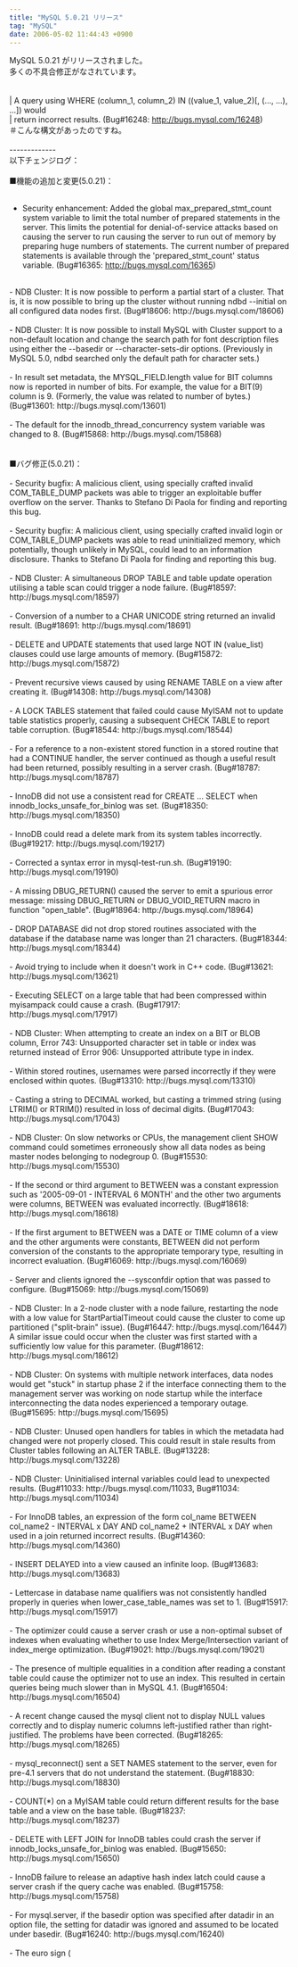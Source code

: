 ```yaml
---
title: "MySQL 5.0.21 リリース"
tag: "MySQL"
date: 2006-05-02 11:44:43 +0900
---
```


MySQL 5.0.21 がリリースされました。<br>
多くの不具合修正がなされています。<br>
<br>
<br>
| A query using WHERE (column_1, column_2) IN ((value_1, value_2)[, (..., ...), ...]) would <br>
| return incorrect results. (Bug#16248: http://bugs.mysql.com/16248)<br>
＃こんな構文があったのですね。<br>
<br>
-------------<br>
以下チェンジログ：<br>
<br>
■機能の追加と変更(5.0.21)：<br>
<br>
- Security enhancement: Added the global max_prepared_stmt_count system variable to limit the total number of prepared statements in the server. This limits the potential for denial-of-service attacks based on causing the server to run causing the server to run out of memory by preparing huge numbers of statements. The current number of prepared statements is available through the 'prepared_stmt_count' status variable. (Bug#16365: http://bugs.mysql.com/16365)<br>
<br>
- NDB Cluster: It is now possible to perform a partial start of a cluster. That is, it is now possible to bring up the cluster without running ndbd --initial on all configured data nodes first. (Bug#18606: http://bugs.mysql.com/18606)<br>
<br>
- NDB Cluster: It is now possible to install MySQL with Cluster support to a non-default location and change the search path for font description files using either the --basedir or --character-sets-dir options. (Previously in MySQL 5.0, ndbd searched only the default path for character sets.)<br>
<br>
- In result set metadata, the MYSQL_FIELD.length value for BIT columns now is reported in number of bits. For example, the value for a BIT(9) column is 9. (Formerly, the value was related to number of bytes.) (Bug#13601: http://bugs.mysql.com/13601)<br>
<br>
- The default for the innodb_thread_concurrency system variable was changed to 8. (Bug#15868: http://bugs.mysql.com/15868)<br>
<br>
<br>
■バグ修正(5.0.21)：<br>
<br>
- Security bugfix: A malicious client, using specially crafted invalid COM_TABLE_DUMP packets was able to trigger an exploitable buffer overflow on the server. Thanks to Stefano Di Paola <stefano.dipaola@wisec.it> for finding and reporting this bug.<br>
<br>
- Security bugfix: A malicious client, using specially crafted invalid login or COM_TABLE_DUMP packets was able to read uninitialized memory, which potentially, though unlikely in MySQL, could lead to an information disclosure. Thanks to Stefano Di Paola <stefano.dipaola@wisec.it> for finding and reporting this bug.<br>
<br>
- NDB Cluster: A simultaneous DROP TABLE and table update operation utilising a table scan could trigger a node failure. (Bug#18597: http://bugs.mysql.com/18597)<br>
<br>
- Conversion of a number to a CHAR UNICODE string returned an invalid result. (Bug#18691: http://bugs.mysql.com/18691)<br>
<br>
- DELETE and UPDATE statements that used large NOT IN (value_list) clauses could use large amounts of memory. (Bug#15872: http://bugs.mysql.com/15872)<br>
<br>
- Prevent recursive views caused by using RENAME TABLE on a view after creating it. (Bug#14308: http://bugs.mysql.com/14308)<br>
<br>
- A LOCK TABLES statement that failed could cause MyISAM not to update table statistics properly, causing a subsequent CHECK TABLE to report table corruption. (Bug#18544: http://bugs.mysql.com/18544)<br>
<br>
- For a reference to a non-existent stored function in a stored routine that had a CONTINUE handler, the server continued as though a useful result had been returned, possibly resulting in a server crash. (Bug#18787: http://bugs.mysql.com/18787)<br>
<br>
- InnoDB did not use a consistent read for CREATE ... SELECT when innodb_locks_unsafe_for_binlog was set. (Bug#18350: http://bugs.mysql.com/18350)<br>
<br>
- InnoDB could read a delete mark from its system tables incorrectly. (Bug#19217: http://bugs.mysql.com/19217)<br>
<br>
- Corrected a syntax error in mysql-test-run.sh. (Bug#19190: http://bugs.mysql.com/19190)<br>
<br>
- A missing DBUG_RETURN() caused the server to emit a spurious error message: missing DBUG_RETURN or DBUG_VOID_RETURN macro in function "open_table". (Bug#18964: http://bugs.mysql.com/18964)<br>
<br>
- DROP DATABASE did not drop stored routines associated with the database if the database name was longer than 21 characters. (Bug#18344: http://bugs.mysql.com/18344)<br>
<br>
- Avoid trying to include <asm/atomic.h> when it doesn't work in C++ code. (Bug#13621: http://bugs.mysql.com/13621)<br>
<br>
- Executing SELECT on a large table that had been compressed within myisampack could cause a crash. (Bug#17917: http://bugs.mysql.com/17917)<br>
<br>
- NDB Cluster: When attempting to create an index on a BIT or BLOB column, Error 743: Unsupported character set in table or index was returned instead of Error 906: Unsupported attribute type in index.<br>
<br>
- Within stored routines, usernames were parsed incorrectly if they were enclosed within quotes. (Bug#13310: http://bugs.mysql.com/13310)<br>
<br>
- Casting a string to DECIMAL worked, but casting a trimmed string (using LTRIM() or RTRIM()) resulted in loss of decimal digits. (Bug#17043: http://bugs.mysql.com/17043)<br>
<br>
- NDB Cluster: On slow networks or CPUs, the management client SHOW command could sometimes erroneously show all data nodes as being master nodes belonging to nodegroup 0. (Bug#15530: http://bugs.mysql.com/15530)<br>
<br>
- If the second or third argument to BETWEEN was a constant expression such as '2005-09-01 - INTERVAL 6 MONTH' and the other two arguments were columns, BETWEEN was evaluated incorrectly. (Bug#18618: http://bugs.mysql.com/18618)<br>
<br>
- If the first argument to BETWEEN was a DATE or TIME column of a view and the other arguments were constants, BETWEEN did not perform conversion of the constants to the appropriate temporary type, resulting in incorrect evaluation. (Bug#16069: http://bugs.mysql.com/16069)<br>
<br>
- Server and clients ignored the --sysconfdir option that was passed to configure. (Bug#15069: http://bugs.mysql.com/15069)<br>
<br>
- NDB Cluster: In a 2-node cluster with a node failure, restarting the node with a low value for StartPartialTimeout could cause the cluster to come up partitioned ("split-brain" issue). (Bug#16447: http://bugs.mysql.com/16447) A similar issue could occur when the cluster was first started with a sufficiently low value for this parameter. (Bug#18612: http://bugs.mysql.com/18612)<br>
<br>
- NDB Cluster: On systems with multiple network interfaces, data nodes would get "stuck" in startup phase 2 if the interface connecting them to the management server was working on node startup while the interface interconnecting the data nodes experienced a temporary outage. (Bug#15695: http://bugs.mysql.com/15695)<br>
<br>
- NDB Cluster: Unused open handlers for tables in which the metadata had changed were not properly closed. This could result in stale results from Cluster tables following an ALTER TABLE. (Bug#13228: http://bugs.mysql.com/13228)<br>
<br>
- NDB Cluster: Uninitialised internal variables could lead to unexpected results. (Bug#11033: http://bugs.mysql.com/11033, Bug#11034: http://bugs.mysql.com/11034)<br>
<br>
- For InnoDB tables, an expression of the form col_name BETWEEN col_name2 - INTERVAL x DAY AND col_name2 + INTERVAL x DAY when used in a join returned incorrect results. (Bug#14360: http://bugs.mysql.com/14360)<br>
<br>
- INSERT DELAYED into a view caused an infinite loop. (Bug#13683: http://bugs.mysql.com/13683)<br>
<br>
- Lettercase in database name qualifiers was not consistently handled properly in queries when lower_case_table_names was set to 1. (Bug#15917: http://bugs.mysql.com/15917)<br>
<br>
- The optimizer could cause a server crash or use a non-optimal subset of indexes when evaluating whether to use Index Merge/Intersection variant of index_merge optimization. (Bug#19021: http://bugs.mysql.com/19021)<br>
<br>
- The presence of multiple equalities in a condition after reading a constant table could cause the optimizer not to use an index. This resulted in certain queries being much slower than in MySQL 4.1. (Bug#16504: http://bugs.mysql.com/16504)<br>
<br>
- A recent change caused the mysql client not to display NULL values correctly and to display numeric columns left-justified rather than right-justified. The problems have been corrected. (Bug#18265: http://bugs.mysql.com/18265)<br>
<br>
- mysql_reconnect() sent a SET NAMES statement to the server, even for pre-4.1 servers that do not understand the statement. (Bug#18830: http://bugs.mysql.com/18830)<br>
<br>
- COUNT(*) on a MyISAM table could return different results for the base table and a view on the base table. (Bug#18237: http://bugs.mysql.com/18237)<br>
<br>
- DELETE with LEFT JOIN for InnoDB tables could crash the server if innodb_locks_unsafe_for_binlog was enabled. (Bug#15650: http://bugs.mysql.com/15650)<br>
<br>
- InnoDB failure to release an adaptive hash index latch could cause a server crash if the query cache was enabled. (Bug#15758: http://bugs.mysql.com/15758)<br>
<br>
- For mysql.server, if the basedir option was specified after datadir in an option file, the setting for datadir was ignored and assumed to be located under basedir. (Bug#16240: http://bugs.mysql.com/16240)<br>
<br>
- The euro sign (<br>
